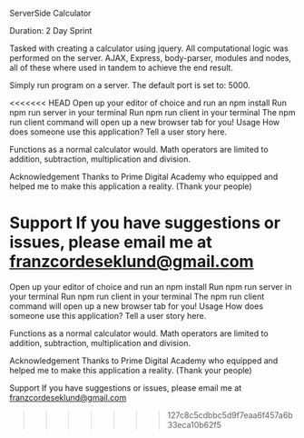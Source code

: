 ServerSide Calculator

Duration: 2 Day Sprint

Tasked with creating a calculator using jquery. All computational logic was performed on the server. AJAX, Express, body-parser, modules and nodes, all of these where used in tandem to achieve the end result.

Simply run program on a server. The default port is set to: 5000.

<<<<<<< HEAD
Open up your editor of choice and run an npm install Run npm run server in your terminal Run npm run client in your terminal The npm run client command will open up a new browser tab for you! Usage How does someone use this application? Tell a user story here.

Functions as a normal calculator would. Math operators are limited to addition, subtraction, multiplication and division.

Acknowledgement Thanks to Prime Digital Academy who equipped and helped me to make this application a reality. (Thank your people)

Support If you have suggestions or issues, please email me at franzcordeseklund@gmail.com
=======
Open up your editor of choice and run an npm install
Run npm run server in your terminal
Run npm run client in your terminal
The npm run client command will open up a new browser tab for you!
Usage
How does someone use this application? Tell a user story here.

Functions as a normal calculator would. Math operators are limited to addition, subtraction, multiplication and division.


Acknowledgement
Thanks to Prime Digital Academy who equipped and helped me to make this application a reality. (Thank your people)

Support
If you have suggestions or issues, please email me at franzcordeseklund@gmail.com
>>>>>>> 127c8c5cdbbc5d9f7eaa6f457a6b33eca10b62f5
